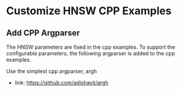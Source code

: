 # Customize HNSW CPP Examples
## Add CPP Argparser

The HNSW parameters are fixed in the cpp examples. To support the configurable parameters, the following argparser is added to the cpp examples.


Use the simplest cpp argparser, argh
- link: https://github.com/adishavit/argh

